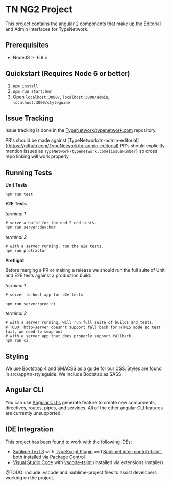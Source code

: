 # TN NG2 Project

This project contains the angular 2 components that make up the Editorial and Admin interfaces for TypeNetwork.

## Prerequisites

* NodeJS  >=6.9.x

## Quickstart (Requires Node 6 or better)

1. `npm install`
1. `npm run start:hmr`
1. Open `localhost:3000/`,  `localhost:3000/admin`, `localhost:3000/styleguide`

## Issue Tracking

Issue tracking is done in the [TypeNetwork/typenetwork.com](https://github.com/TypeNetwork/typenetwork.com) repository.

PR's should be made against [TypeNetwork/tn-admin-editorial]((https://github.com/TypeNetwork/tn-admin-editorial)
PR's should explicitly mention issues as ```TypeNetwork/typenetwork.com#{issueNumber}``` so cross repo linking will work properly

## Running Tests

**Unit Tests**
```
npm run test
```

**E2E Tests**

*terminal 1*
```
# serve a build for the end 2 end tests.
npm run server:dev:hmr
```

*terminal 2*
```
# with a server running, run the e2e tests.
npm run protractor
```

**Preflight**

Before merging a PR or making a release we should run the full suite of Unit and E2E tests against a production build.

*terminal 1*
```
# server to host app for e2e tests

npm run server:prod:ci
```

*terminal 2*
```
# with a server running, will run full suite of builds and tests.
# TODO: http-server doesn't support fall back for HTML5 mode so test fail, we need to swap out
# with a server app that does properly support fallback.
npm run ci
```

## Styling

We use [Bootstrap 4](https://v4-alpha.getbootstrap.com/getting-started/introduction/) and [SMACSS](https://smacss.com/) as a guide for our CSS. Styles
are found in src/app/tn-styleguide. We include Bootstap as SASS.

## Angular CLI

You can use [Angular CLI's](https://cli.angular.io/) generate feature to create new components, directives, routes, pipes, and services. All of the other angular CLI features are currently
unsupported.

## IDE Integration

This project has been found to work with the following IDEs:

- [Sublime Text 3](https://www.sublimetext.com/3) with [TypeScript Plugin](https://github.com/Microsoft/TypeScript-Sublime-Plugin) and [SublimeLinter-contrib-tslint](https://github.com/lavrton/SublimeLinter-contrib-tslint), both installed via [Package Control](https://packagecontrol.io/installation)
- [Visual Studio Code](https://code.visualstudio.com) with [vscode-tslint](https://github.com/Microsoft/vscode-tslint) (installed via extensions installer)

@TODO: include .vscode and .sublime-project files to assist developers working on the project.
